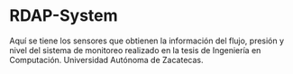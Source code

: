 # RDAP-System
Aquí se tiene los sensores que obtienen la información del flujo, presión y nivel del sistema de monitoreo realizado en la tesis de Ingeniería en Computación. Universidad Autónoma de Zacatecas.
